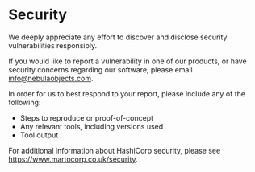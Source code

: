 # Security

We deeply appreciate any effort to discover and disclose security vulnerabilities responsibly.

If you would like to report a vulnerability in one of our products, or have security concerns regarding our software, please email info@nebulaobjects.com.

In order for us to best respond to your report, please include any of the following:

* Steps to reproduce or proof-of-concept
* Any relevant tools, including versions used
* Tool output

For additional information about HashiCorp security, please see https://www.martocorp.co.uk/security.
